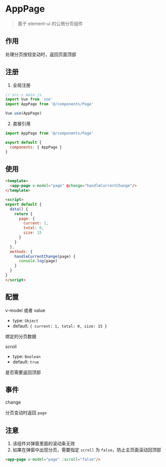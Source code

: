 # AppPage

> 基于 element-ui 的公用分页组件

## 作用

处理分页按钮变动时，返回页面顶部

## 注册

1. 全局注册

``` js
// src-> main.js
import Vue from 'vue'
import AppPage from '@/components/Page'

Vue.use(AppPage)
```

2. 直接引用

``` js
import AppPage from '@/components/Page'

export default {
  components: { AppPage }
}
```

## 使用

``` html vue
<template>
  <app-page v-model="page" @change="handleCurrentChange"/>
</template>

<script>
export default {
  data() {
    return {
      page: {
        current: 1,
        total: 0,
        size: 15
      }
    }
  },
  methods: {
    handleCurrentChange(page) {
      console.log(page)
    }
  }
}
</script>
```

## 配置

v-model 或者 value
- type: `Object`
- default: `{ current: 1, total: 0, size: 15 }`

绑定的分页数据

scroll
- type: `Boolean`
- default: `true`

是否需要返回顶部

## 事件

change

分页变动时返回 `page`

## 注意

1. 该组件对弹窗里面的滚动条无效
2. 如果在弹窗中出现分页，需要指定 `scroll` 为 `false`，防止主页面滚动回顶部

``` html
<app-page v-model="page" :scroll="false"/>
```
